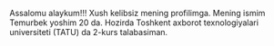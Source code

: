    Assalomu alaykum!!! 
Xush kelibsiz mening profilimga. Mening ismim Temurbek yoshim 20 da. Hozirda Toshkent axborot texnologiyalari universiteti (TATU) da 2-kurs talabasiman. 
